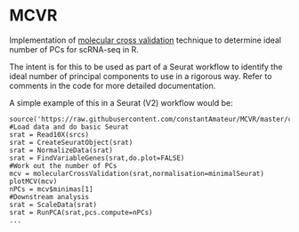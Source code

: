 # MCVR
Implementation of [molecular cross validation](https://www.biorxiv.org/content/10.1101/786269v1) technique to determine ideal number of PCs for scRNA-seq in R.

The intent is for this to be used as part of a Seurat workflow to identify the ideal number of principal components to use in a rigorous way.  Refer to comments in the code for more detailed documentation.  

A simple example of this in a Seurat (V2) workflow would be:


```
source('https://raw.githubusercontent.com/constantAmateur/MCVR/master/code.R')
#Load data and do basic Seurat 
srat = Read10X(srcs)
srat = CreateSeuratObject(srat)
srat = NormalizeData(srat)
srat = FindVariableGenes(srat,do.plot=FALSE)
#Work out the number of PCs
mcv = molecularCrossValidation(srat,normalisation=minimalSeurat)
plotMCV(mcv)
nPCs = mcv$minimas[1]
#Downstream analysis
srat = ScaleData(srat)
srat = RunPCA(srat,pcs.compute=nPCs)
...

```
